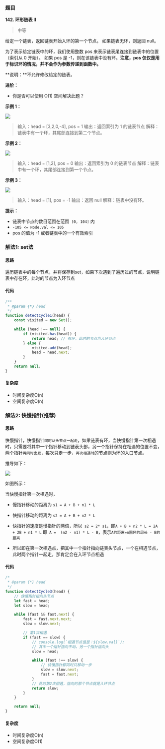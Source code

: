 ### 题目
**142. 环形链表 II**
>中等

给定一个链表，返回链表开始入环的第一个节点。 如果链表无环，则返回 null。

为了表示给定链表中的环，我们使用整数 pos 来表示链表尾连接到链表中的位置（索引从 0 开始）。 如果 pos 是 -1，则在该链表中没有环。**注意，pos 仅仅是用于标识环的情况，并不会作为参数传递到函数中。**

**说明：**不允许修改给定的链表。

**进阶：**

* 你是否可以使用 O(1) 空间解决此题？

**示例 1：**

![](https://gitee.com/sinkhaha/picture/raw/master/img/leetcode/142_1.png)


>输入：head = [3,2,0,-4], pos = 1
输出：返回索引为 1 的链表节点
解释：链表中有一个环，其尾部连接到第二个节点。

**示例 2：**

![](https://gitee.com/sinkhaha/picture/raw/master/img/leetcode/142_2.png)


>输入：head = [1,2], pos = 0
输出：返回索引为 0 的链表节点
解释：链表中有一个环，其尾部连接到第一个节点。

**示例 3：**

![](https://gitee.com/sinkhaha/picture/raw/master/img/leetcode/142_3.png)


>输入：head = [1], pos = -1
输出：返回 null
解释：链表中没有环。

**提示：**

* 链表中节点的数目范围在范围` [0, 104]` 内
* `-105 <= Node.val <= 105`
* pos 的值为 -1 或者链表中的一个有效索引

### 解法1: set法
#### 思路
遍历链表中的每个节点，并将保存到set，如果下次遇到了遍历过的节点，说明链表中存在环，此时的节点为入环节点

#### 代码
```javascript
/**
 * @param {*} head 
 */
function detectCycle1(head) {
    const visited = new Set();

    while (head !== null) {
        if (visited.has(head)) {
            return head; // 有环，此时的节点为入环节点
        } else {
            visited.add(head);
            head = head.next;
        }
    }
    return null;
}

```

#### 复杂度
* 时间复杂度O(n)
* 空间复杂度O(n)


### 解法2: 快慢指针(推荐)
#### 思路
快慢指针，快慢指针`同时从头节点一起走`，如果链表有环，当快慢指针第一次相遇时，只需要将其中一个指针移动到链表头部，另一个指针保持在相遇的位置不变，两个指针`再同时出发`，每次只走一步，`再次相遇时`的节点则为环的入口节点。



推导如下：

![](https://gitee.com/sinkhaha/picture/raw/master/img/leetcode/%E7%8E%AF%E5%BD%A2%E9%93%BE%E8%A1%A8.png)

如图所示：

当快慢指针第一次相遇时，

- 慢指针移动的距离为 `s1 = A + B + n1 * L`

- 快指针移动的距离为 `s2 = A + B + n2 * L`

- 快指针的速度是慢指针的两倍，所以` s2 = 2* s1`，即`A + B + n2 * L = 2A + 2B + n1 * L` 即` A =  (n2 - n1) * L - B`，表示`A的距离=n圈环的周长 - B的距离`

- 所以即在第一次相遇点，把其中一个指针指向链表头节点，一个在相遇节点，此时两个指针一起走，那肯定会在入环节点相遇

  

#### 代码

```javascript
/*
 * @param {*} head 
 */
function detectCycle3(head) {
    // 快慢指针指向头节点
    let fast = head;
    let slow = head; 

    while (fast && fast.next) {
        fast = fast.next.next;
        slow = slow.next;

        // 第1次相遇
        if (fast == slow) {
            // console.log(`相遇节点值是：${slow.val}`);
            // 其中一个指针指向不动，另一个指针指向头
            slow = head;

            while (fast !== slow) {
                // 快慢指针都同时只移动一步
                slow = slow.next;
                fast = fast.next;
            }
            // 此时第2次相遇，指向的那个节点就是入环节点
            return slow;
        }
    }

    return null;
}

```

#### 复杂度
* 时间复杂度O(n)
* 空间复杂度O(1)
